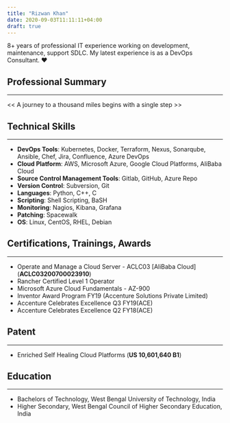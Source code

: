 ```yaml
---
title: "Rizwan Khan"
date: 2020-09-03T11:11:11+04:00
draft: true
---
```


8+ years of professional IT experience working on development, maintenance, support SDLC. My latest experience is as a DevOps Consultant. &#10084;

## Professional Summary
---
<< A journey  to a thousand miles begins with a single step >>

## Technical Skills
---
- **DevOps Tools**: Kubernetes, Docker, Terraform, Nexus, Sonarqube, Ansible, Chef, Jira, Confluence, Azure DevOps
- **Cloud Platform**: AWS, Microsoft Azure, Google Cloud Platforms, AliBaba Cloud
- **Source Control Management Tools**: Gitlab, GitHub, Azure Repo
- **Version Control**: Subversion, Git
- **Languages**: Python, C++, C
- **Scripting**: Shell Scripting, BaSH
- **Monitoring**: Nagios, Kibana, Grafana
- **Patching**: Spacewalk
- **OS**: Linux, CentOS, RHEL, Debian

## Certifications, Trainings, Awards
---
- Operate and Manage a Cloud Server - ACLC03 [AliBaba Cloud] (__ACLC03200700023910__)
- Rancher Certified Level 1 Operator
- Microsoft Azure Cloud Fundamentals - AZ-900
- Inventor Award Program FY19 (Accenture Solutions Private Limited)
- Accenture Celebrates Excellence Q3 FY19(ACE)
- Accenture Celebrates Excellence Q2 FY18(ACE)

## Patent
---
- Enriched Self Healing Cloud Platforms (__US 10,601,640 B1__)

## Education
---
- Bachelors of Technology, West Bengal University of Technology, India
- Higher Secondary, West Bengal Council of Higher Secondary Education, India
